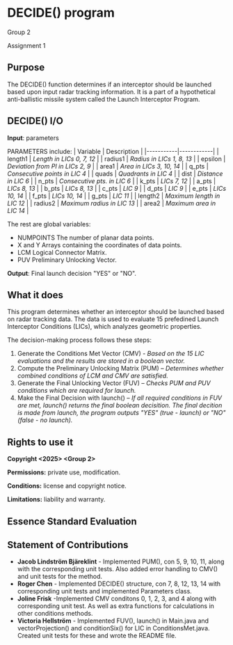 # DECIDE() program
Group 2

Assignment 1

## Purpose
The DECIDE() function determines if an interceptor should be launched based upon input radar tracking information. It is a part of a hypothetical anti-ballistic missile system called the Launch Interceptor Program.

## DECIDE() I/O
__Input__: parameters

PARAMETERS include: 
| Variable  | Description |
|-----------|------------|
| length1   | *Length in LICs 0, 7, 12*  |
| radius1   | *Radius in LICs 1, 8, 13*  |
| epsilon   | *Deviation from PI in LICs 2, 9*  |
| area1     | *Area in LICs 3, 10, 14*  |
| q_pts     | *Consecutive points in LIC 4*  |
| quads     | *Quadrants in LIC 4*  |
| dist      | *Distance in LIC 6*  |
| n_pts     | *Consecutive pts. in LIC 6*  |
| k_pts     | *LICs 7, 12*  |
| a_pts     | *LICs 8, 13*  |
| b_pts     | *LICs 8, 13*  |
| c_pts     | *LIC 9*  |
| d_pts     | *LIC 9*  |
| e_pts     | *LICs 10, 14*  |
| f_pts     | *LICs 10, 14*  |
| g_pts     | *LIC 11*  |
| length2   | *Maximum length in LIC 12*  |
| radius2   | *Maximum radius in LIC 13*  |
| area2     | *Maximum area in LIC 14*  |



The rest are global variables:
- NUMPOINTS The number of planar data points.
- X and Y Arrays containing the coordinates of data points.
- LCM Logical Connector Matrix.
- PUV Preliminary Unlocking Vector.


__Output__: Final launch decision "YES" or "NO".

## What it does
This program determines whether an interceptor should be launched based on radar tracking data. The data is used to evaluate 15 prefedined Launch Interceptor Conditions (LICs), which analyzes geometric properties.

        
The decision-making process follows these steps:
1. Generate the Conditions Met Vector (CMV) - *Based on the 15 LIC evaluations and the results are stored in a boolean vector.*
2. Compute the Preliminary Unlocking Matrix (PUM) – *Determines whether combined conditions of LCM and CMV are satisfied.*
3. Generate the Final Unlocking Vector (FUV) – *Checks PUM and PUV conditions which are required for launch.*
4. Make the Final Decision with launch() – *If all required conditions in FUV are met, launch() returns the final boolean decisition. The final decition is made from launch, the program outputs "YES" (true - launch) or "NO" (false - no launch).*

## Rights to use it
__Copyright <2025> <Group 2>__

__Permissions:__ private use, modification.

__Conditions:__ license and copyright notice.

__Limitations:__ liability and warranty.


## Essence Standard Evaluation

## Statement of Contributions
- __Jacob Lindström Bjäreklint__ - Implemented PUM(), con 5, 9, 10, 11, along with the corresponding unit tests. Also added error handling to CMV() and unit tests for the method.
- __Roger Chen__ - Implemented DECIDE() structure, con 7, 8, 12, 13, 14 with corresponding unit tests and implemented Parameters class.
- __Joline Frisk__ -Implemented CMV conditons 0, 1, 2, 3, and 4 along with corresponding unit test. As well as extra functions for calculations in other conditions methods.
- __Victoria Hellström__ - Implemented FUV(), launch() in Main.java and vectorProjection() and conditionSix() for LIC in ConditionsMet.java. Created unit tests for these and wrote the README file.
